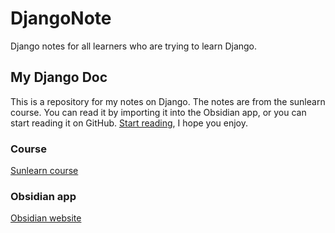 # DjangoNote
Django notes for all learners who are trying to learn Django.


## My Django Doc
This is a repository for my notes on Django. The notes are from the sunlearn course.
You can read it by importing it into the Obsidian app, or you can start reading it on GitHub.
[Start reading](https://github.com/PAIREN1383/DjangoNote/blob/main/Django/1.%20Framework.md), I hope you enjoy.


### Course
[Sunlearn course](https://sunlearn.ir/courses/%D8%A2%D9%85%D9%88%D8%B2%D8%B4-%D8%B1%D8%A7%DB%8C%DA%AF%D8%A7%D9%86-%D9%85%D9%82%D8%AF%D9%85%D8%A7%D8%AA%DB%8C-%D9%81%D8%B1%DB%8C%D9%85%D9%88%D8%B1%DA%A9-django-%D9%BE%D8%B1%D9%88%DA%98%D9%87-%D9%85%D8%AD%D9%88%D8%B1/)

### Obsidian app
[Obsidian website](https://obsidian.md/)
